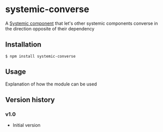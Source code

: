 # systemic-converse

A [Systemic component](https://github.com/onebeyond/systemic) that let's other systemic components converse in the direction opposite of their dependency 

## Installation

```shell
$ npm install systemic-converse
```

## Usage

Explanation of how the module can be used

## Version history

### v1.0

- Initial version